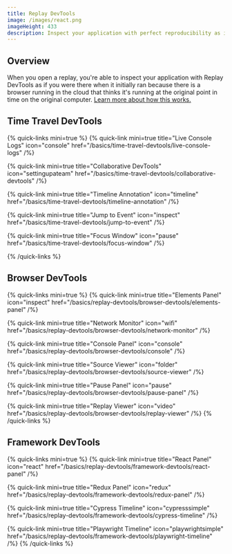 ```yaml
---
title: Replay DevTools
image: /images/react.png
imageHeight: 433
description: Inspect your application with perfect reproducibility as if it were running live.
---
```


## Overview

When you open a replay, you're able to inspect your application with Replay DevTools as if you were there when it initially ran because there is a browser running in the cloud that thinks it's running at the original point in time on the original computer. [Learn more about how this works.](/time-travel-intro/what-is-time-travel)

## Time Travel DevTools

{% quick-links mini=true %}
{% quick-link
  mini=true
  title="Live Console Logs"
  icon="console"
  href="/basics/time-travel-devtools/live-console-logs"
/%}

{% quick-link
  mini=true
  title="Collaborative DevTools"
  icon="settingupateam"
  href="/basics/time-travel-devtools/collaborative-devtools"
/%}

{% quick-link
  mini=true
  title="Timeline Annotation"
  icon="timeline"
  href="/basics/time-travel-devtools/timeline-annotation"
/%}

{% quick-link
  mini=true
  title="Jump to Event"
  icon="inspect"
  href="/basics/time-travel-devtools/jump-to-event"
/%}

{% quick-link
  mini=true
  title="Focus Window"
  icon="pause"
  href="/basics/time-travel-devtools/focus-window"
/%}

{% /quick-links %}

## Browser DevTools

{% quick-links mini=true %}
{% quick-link
  mini=true
  title="Elements Panel"
  icon="inspect"
  href="/basics/replay-devtools/browser-devtools/elements-panel"
/%}

{% quick-link
  mini=true
  title="Network Monitor"
  icon="wifi"
  href="/basics/replay-devtools/browser-devtools/network-monitor"
/%}

{% quick-link
  mini=true
  title="Console Panel"
  icon="console"
  href="/basics/replay-devtools/browser-devtools/console"
/%}

{% quick-link
  mini=true
  title="Source Viewer"
  icon="folder"
  href="/basics/replay-devtools/browser-devtools/source-viewer"
/%}

{% quick-link
  mini=true
  title="Pause Panel"
  icon="pause"
  href="/basics/replay-devtools/browser-devtools/pause-panel"
/%}

{% quick-link
  mini=true
  title="Replay Viewer"
  icon="video"
  href="/basics/replay-devtools/browser-devtools/replay-viewer"
/%}
{% /quick-links %}

## Framework DevTools

{% quick-links mini=true %}
{% quick-link
    mini=true
    title="React Panel"
    icon="react"
    href="/basics/replay-devtools/framework-devtools/react-panel"
  /%}

{% quick-link
    mini=true
    title="Redux Panel"
    icon="redux"
    href="/basics/replay-devtools/framework-devtools/redux-panel"
  /%}

{% quick-link
    mini=true
    title="Cypress Timeline"
    icon="cypresssimple"
    href="/basics/replay-devtools/framework-devtools/cypress-timeline"
  /%}

{% quick-link
    mini=true
    title="Playwright Timeline"
    icon="playwrightsimple"
    href="/basics/replay-devtools/framework-devtools/playwright-timeline"
  /%}
{% /quick-links %}
